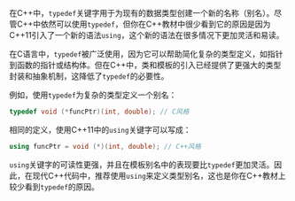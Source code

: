 在C++中，`typedef`关键字用于为现有的数据类型创建一个新的名称（别名）。尽管C++中依然可以使用`typedef`，但你在C++教材中很少看到它的原因是因为C++11引入了一个新的语法`using`，这个新的语法在很多情况下更加灵活和易读。

在C语言中，`typedef`被广泛使用，因为它可以帮助简化复杂的类型定义，如指针到函数的指针或结构体。但在C++中，类和模板的引入已经提供了更强大的类型封装和抽象机制，这降低了`typedef`的必要性。

例如，使用`typedef`为复杂的类型定义一个别名：

``` cpp
typedef void (*funcPtr)(int, double); // C风格
```

相同的定义，使用C++11中的`using`关键字可以写成：

``` cpp
using funcPtr = void (*)(int, double); // C++风格
```

`using`关键字的可读性更强，并且在模板别名中的表现要比`typedef`更加灵活。因此，在现代C++代码中，推荐使用`using`来定义类型别名，这也是你在C++教材上较少看到`typedef`的原因。
